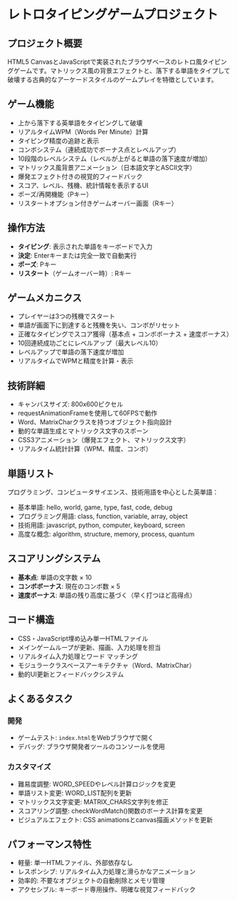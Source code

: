 # レトロタイピングゲームプロジェクト

## プロジェクト概要
HTML5 CanvasとJavaScriptで実装されたブラウザベースのレトロ風タイピングゲームです。マトリックス風の背景エフェクトと、落下する単語をタイプして破壊する古典的なアーケードスタイルのゲームプレイを特徴としています。

## ゲーム機能
- 上から落下する英単語をタイピングして破壊
- リアルタイムWPM（Words Per Minute）計算
- タイピング精度の追跡と表示
- コンボシステム（連続成功でボーナス点とレベルアップ）
- 10段階のレベルシステム（レベルが上がると単語の落下速度が増加）
- マトリックス風背景アニメーション（日本語文字とASCII文字）
- 爆発エフェクト付きの視覚的フィードバック
- スコア、レベル、残機、統計情報を表示するUI
- ポーズ/再開機能（Pキー）
- リスタートオプション付きゲームオーバー画面（Rキー）

## 操作方法
- **タイピング**: 表示された単語をキーボードで入力
- **決定**: Enterキーまたは完全一致で自動実行
- **ポーズ**: Pキー
- **リスタート**（ゲームオーバー時）: Rキー

## ゲームメカニクス
- プレイヤーは3つの残機でスタート
- 単語が画面下に到達すると残機を失い、コンボがリセット
- 正確なタイピングでスコア獲得（基本点 + コンボボーナス + 速度ボーナス）
- 10回連続成功ごとにレベルアップ（最大レベル10）
- レベルアップで単語の落下速度が増加
- リアルタイムでWPMと精度を計算・表示

## 技術詳細
- キャンバスサイズ: 800x600ピクセル
- requestAnimationFrameを使用して60FPSで動作
- Word、MatrixCharクラスを持つオブジェクト指向設計
- 動的な単語生成とマトリックス文字のスポーン
- CSS3アニメーション（爆発エフェクト、マトリックス文字）
- リアルタイム統計計算（WPM、精度、コンボ）

## 単語リスト
プログラミング、コンピュータサイエンス、技術用語を中心とした英単語：
- 基本単語: hello, world, game, type, fast, code, debug
- プログラミング用語: class, function, variable, array, object
- 技術用語: javascript, python, computer, keyboard, screen
- 高度な概念: algorithm, structure, memory, process, quantum

## スコアリングシステム
- **基本点**: 単語の文字数 × 10
- **コンボボーナス**: 現在のコンボ数 × 5
- **速度ボーナス**: 単語の残り高度に基づく（早く打つほど高得点）

## コード構造
- CSS・JavaScript埋め込み単一HTMLファイル
- メインゲームループが更新、描画、入力処理を担当
- リアルタイム入力処理とワード マッチング
- モジュラークラスベースアーキテクチャ（Word、MatrixChar）
- 動的UI更新とフィードバックシステム

## よくあるタスク
### 開発
- ゲームテスト: `index.html`をWebブラウザで開く
- デバッグ: ブラウザ開発者ツールのコンソールを使用

### カスタマイズ
- 難易度調整: WORD_SPEEDやレベル計算ロジックを変更
- 単語リスト変更: WORD_LIST配列を更新
- マトリックス文字変更: MATRIX_CHARS文字列を修正
- スコアリング調整: checkWordMatch()関数のボーナス計算を変更
- ビジュアルエフェクト: CSS animationsとcanvas描画メソッドを更新

## パフォーマンス特性
- 軽量: 単一HTMLファイル、外部依存なし
- レスポンシブ: リアルタイム入力処理と滑らかなアニメーション
- 効率的: 不要なオブジェクトの自動削除とメモリ管理
- アクセシブル: キーボード専用操作、明確な視覚フィードバック